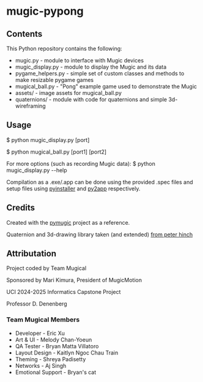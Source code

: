 # mugic-pypong
## Contents
This Python repository contains the following:
* mugic.py          - module to interface with Mugic devices
* mugic_display.py  - module to display the Mugic and its data
* pygame_helpers.py - simple set of custom classes and methods to make resizable pygame games
* mugical_ball.py   - "Pong" example game used to demonstrate the Mugic
* assets/           - image assets for mugical_ball.py
* quaternions/      - module with code for quaternions and simple 3d-wireframing

## Usage
\$ python mugic_display.py \[port\]

\$ python mugical_ball.py \[port1\] \[port2\]

For more options (such as recording Mugic data):
  \$ python mugic_display.py --help

Compilation as a .exe/.app can be done using the provided .spec files and setup files using [pyinstaller](https://pyinstaller.org/en/stable/) and [py2app](https://py2app.readthedocs.io/en/latest/tutorial.html) respectively.

## Credits
Created with the [pymugic](https://github.com/amiguet/pymugic/tree/main) project as a reference.

Quaternion and 3d-drawing library taken (and extended) [from peter hinch](https://github.com/peterhinch/micropython-samples/blob/master/QUATERNIONS.md)

## Attributation
Project coded by Team Mugical

Sponsored by Mari Kimura, President of MugicMotion

UCI 2024-2025 Informatics Capstone Project

Professor D. Denenberg

### Team Mugical Members 
* Developer - Eric Xu
* Art & UI - Melody Chan-Yoeun
* QA Tester - Bryan Matta Villatoro
* Layout Design - Kaitlyn Ngoc Chau Train
* Theming - Shreya Padisetty
* Networks - Aj Singh
* Emotional Support - Bryan's cat
